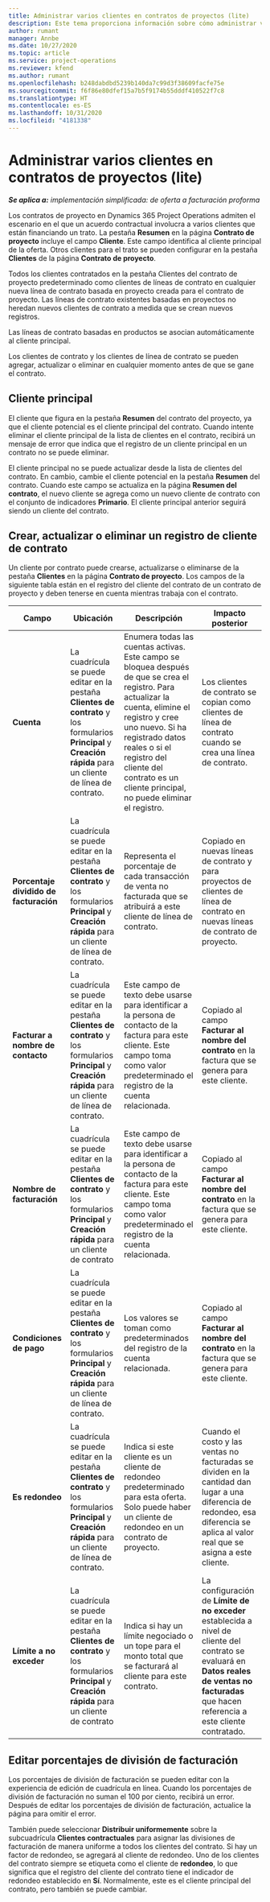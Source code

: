 ```yaml
---
title: Administrar varios clientes en contratos de proyectos (lite)
description: Este tema proporciona información sobre cómo administrar varios clientes en contratos de proyectos.
author: rumant
manager: Annbe
ms.date: 10/27/2020
ms.topic: article
ms.service: project-operations
ms.reviewer: kfend
ms.author: rumant
ms.openlocfilehash: b248dabdbd5239b140da7c99d3f38609facfe75e
ms.sourcegitcommit: f6f86e80dfef15a7b5f9174b55dddf410522f7c8
ms.translationtype: HT
ms.contentlocale: es-ES
ms.lasthandoff: 10/31/2020
ms.locfileid: "4181338"
---
```

# <a name="manage-multiple-customers-on-project-contracts---lite"></a>Administrar varios clientes en contratos de proyectos (lite)

_**Se aplica a:** implementación simplificada: de oferta a facturación proforma_

Los contratos de proyecto en Dynamics 365 Project Operations admiten el escenario en el que un acuerdo contractual involucra a varios clientes que están financiando un trato. La pestaña **Resumen** en la página **Contrato de proyecto** incluye el campo **Cliente**. Este campo identifica al cliente principal de la oferta. Otros clientes para el trato se pueden configurar en la pestaña **Clientes** de la página **Contrato de proyecto**.

Todos los clientes contratados en la pestaña Clientes del contrato de proyecto predeterminado como clientes de líneas de contrato en cualquier nueva línea de contrato basada en proyecto creada para el contrato de proyecto. Las líneas de contrato existentes basadas en proyectos no heredan nuevos clientes de contrato a medida que se crean nuevos registros.

Las líneas de contrato basadas en productos se asocian automáticamente al cliente principal.

Los clientes de contrato y los clientes de línea de contrato se pueden agregar, actualizar o eliminar en cualquier momento antes de que se gane el contrato.

## <a name="primary-customer"></a>Cliente principal

El cliente que figura en la pestaña **Resumen** del contrato del proyecto, ya que el cliente potencial es el cliente principal del contrato. Cuando intente eliminar el cliente principal de la lista de clientes en el contrato, recibirá un mensaje de error que indica que el registro de un cliente principal en un contrato no se puede eliminar.

El cliente principal no se puede actualizar desde la lista de clientes del contrato. En cambio, cambie el cliente potencial en la pestaña **Resumen** del contrato. Cuando este campo se actualiza en la página **Resumen del contrato**, el nuevo cliente se agrega como un nuevo cliente de contrato con el conjunto de indicadores **Primario**. El cliente principal anterior seguirá siendo un cliente del contrato.

## <a name="create-update-or-delete-a-contract-customer-record"></a>Crear, actualizar o eliminar un registro de cliente de contrato

Un cliente por contrato puede crearse, actualizarse o eliminarse de la pestaña **Clientes** en la página **Contrato de proyecto**. Los campos de la siguiente tabla están en el registro del cliente del contrato de un contrato de proyecto y deben tenerse en cuenta mientras trabaja con el contrato.

| Campo | Ubicación | Descripción | Impacto posterior |
| --- | --- | --- | --- |
| **Cuenta** | La cuadrícula se puede editar en la pestaña **Clientes de contrato** y los formularios **Principal** y **Creación rápida** para un cliente de línea de contrato. | Enumera todas las cuentas activas. Este campo se bloquea después de que se crea el registro. Para actualizar la cuenta, elimine el registro y cree uno nuevo. Si ha registrado datos reales o si el registro del cliente del contrato es un cliente principal, no puede eliminar el registro. | Los clientes de contrato se copian como clientes de línea de contrato cuando se crea una línea de contrato. |
| **Porcentaje dividido de facturación** | La cuadrícula se puede editar en la pestaña **Clientes de contrato** y los formularios **Principal** y **Creación rápida** para un cliente de línea de contrato. | Representa el porcentaje de cada transacción de venta no facturada que se atribuirá a este cliente de línea de contrato. | Copiado en nuevas líneas de contrato y para proyectos de clientes de línea de contrato en nuevas líneas de contrato de proyecto. |
| **Facturar a nombre de contacto** | La cuadrícula se puede editar en la pestaña **Clientes de contrato** y los formularios **Principal** y **Creación rápida** para un cliente de línea de contrato. | Este campo de texto debe usarse para identificar a la persona de contacto de la factura para este cliente. Este campo toma como valor predeterminado el registro de la cuenta relacionada. | Copiado al campo **Facturar al nombre del contrato** en la factura que se genera para este cliente. |
| **Nombre de facturación** | La cuadrícula se puede editar en la pestaña **Clientes de contrato** y los formularios **Principal** y **Creación rápida** para un cliente de contrato | Este campo de texto debe usarse para identificar a la persona de contacto de la factura para este cliente. Este campo toma como valor predeterminado el registro de la cuenta relacionada. | Copiado al campo **Facturar al nombre del contrato** en la factura que se genera para este cliente. |
| **Condiciones de pago** | La cuadrícula se puede editar en la pestaña **Clientes de contrato** y los formularios **Principal** y **Creación rápida** para un cliente de línea de contrato. | Los valores se toman como predeterminados del registro de la cuenta relacionada. | Copiado al campo **Facturar al nombre del contrato** en la factura que se genera para este cliente. |
| **Es redondeo** | La cuadrícula se puede editar en la pestaña **Clientes de contrato** y los formularios **Principal** y **Creación rápida** para un cliente de línea de contrato. | Indica si este cliente es un cliente de redondeo predeterminado para esta oferta. Solo puede haber un cliente de redondeo en un contrato de proyecto. | Cuando el costo y las ventas no facturadas se dividen en la cantidad dan lugar a una diferencia de redondeo, esa diferencia se aplica al valor real que se asigna a este cliente. |
| **Límite a no exceder** | La cuadrícula se puede editar en la pestaña **Clientes de contrato** y los formularios **Principal** y **Creación rápida** para un cliente de contrato | Indica si hay un límite negociado o un tope para el monto total que se facturará al cliente para este contrato. | La configuración de **Límite de no exceder** establecida a nivel de cliente del contrato se evaluará en **Datos reales de ventas no facturadas** que hacen referencia a este cliente contratado. |

## <a name="edit-billing-split-percentages"></a>Editar porcentajes de división de facturación

Los porcentajes de división de facturación se pueden editar con la experiencia de edición de cuadrícula en línea. Cuando los porcentajes de división de facturación no suman el 100 por ciento, recibirá un error. Después de editar los porcentajes de división de facturación, actualice la página para omitir el error.

También puede seleccionar **Distribuir uniformemente** sobre la subcuadrícula **Clientes contractuales** para asignar las divisiones de facturación de manera uniforme a todos los clientes del contrato. Si hay un factor de redondeo, se agregará al cliente de redondeo. Uno de los clientes del contrato siempre se etiqueta como el cliente de **redondeo**, lo que significa que el registro del cliente del contrato tiene el indicador de redondeo establecido en **Sí**. Normalmente, este es el cliente principal del contrato, pero también se puede cambiar.
